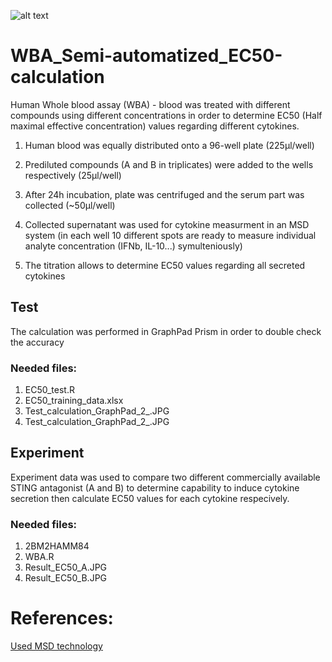 ![alt text](https://nhsbtdbe.blob.core.windows.net/umbraco-assets-corp/25124/blood-g4e28dcb97_1920.jpg)


# WBA_Semi-automatized_EC50-calculation
Human Whole blood assay (WBA) -  blood was treated with different compounds using different concentrations in order to determine EC50 (Half maximal effective concentration) values regarding different cytokines.


  1. Human blood was equally distributed onto a 96-well plate (225µl/well)
  
  2. Prediluted compounds (A and B in triplicates) were added to the wells respectively (25µl/well)
  
  3. After 24h incubation, plate was centrifuged and the serum part was collected (~50µl/well)
  
  4. Collected supernatant was used for cytokine measurment in an MSD system (in each well 10 different spots are ready to measure individual analyte concentration (IFNb, IL-10...) symulteniously)
  
  5. The titration allows to determine EC50 values regarding all secreted cytokines




## Test
The calculation was performed in GraphPad Prism in order to double check the accuracy 

### Needed files:
1. EC50_test.R
2. EC50_training_data.xlsx
3. Test_calculation_GraphPad_2_.JPG
4. Test_calculation_GraphPad_2_.JPG

## Experiment
Experiment data was used to compare two different commercially available STING antagonist (A and B) to determine capability to induce cytokine secretion then calculate EC50 values for each cytokine respecively. 

### Needed files:
1. 2BM2HAMM84
2. WBA.R
3. Result_EC50_A.JPG
4. Result_EC50_B.JPG


# References:

[Used MSD technology](https://www.mesoscale.com/en/products_and_services/assay_kits/multiplex_assay_kits/)
